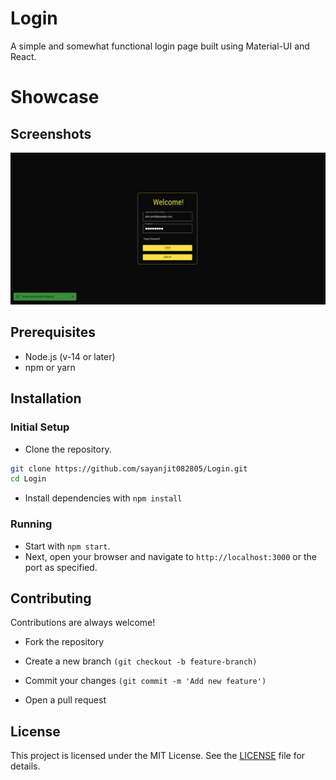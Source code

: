 
# Login

A simple and somewhat functional login page built using Material-UI and React.



# Showcase

## Screenshots

![](https://raw.githubusercontent.com/sayanjit082805/Login/main/assets/ss.png)

## Prerequisites

- Node.js (v-14 or later)
- npm or yarn

## Installation

### Initial Setup

* Clone the repository.
  
```bash
git clone https://github.com/sayanjit082805/Login.git
cd Login
```

* Install dependencies with ```npm install```


### Running

* Start with ```npm start```.
* Next, open your browser and navigate to ```http://localhost:3000``` or the port as specified.


## Contributing

Contributions are always welcome!

- Fork the repository

- Create a new branch ```(git checkout -b feature-branch)```

- Commit your changes ```(git commit -m 'Add new feature')```

- Open a pull request



## License

This project is licensed under the MIT License. See the [LICENSE](LICENSE) file for details.



